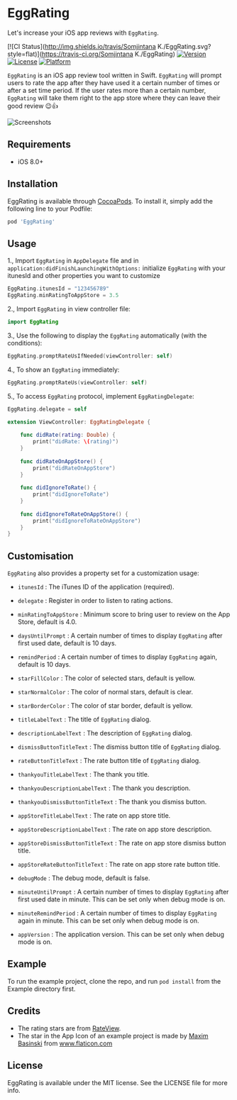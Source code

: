 # EggRating
Let's increase your iOS app reviews with `EggRating`.

[![CI Status](http://img.shields.io/travis/Somjintana K./EggRating.svg?style=flat)](https://travis-ci.org/Somjintana K./EggRating)
[![Version](https://img.shields.io/cocoapods/v/EggRating.svg?style=flat)](http://cocoapods.org/pods/EggRating)
[![License](https://img.shields.io/cocoapods/l/EggRating.svg?style=flat)](http://cocoapods.org/pods/EggRating)
[![Platform](https://img.shields.io/cocoapods/p/EggRating.svg?style=flat)](http://cocoapods.org/pods/EggRating)

`EggRating` is an iOS app review tool written in Swift. `EggRating` will prompt users to rate the app after they have used it a certain number of times or after a set time period. If the user rates more than a certain number, `EggRating` will take them right to the app store where they can leave their good review 😉👍 

![Screenshots](https://cloud.githubusercontent.com/assets/9149523/21676989/bf9cb586-d36a-11e6-81b7-e6f499f2d0d5.png)

## Requirements

- iOS 8.0+

## Installation

EggRating is available through [CocoaPods](http://cocoapods.org). To install
it, simply add the following line to your Podfile:

```ruby
pod 'EggRating'
```

## Usage

1., Import `EggRating` in `AppDelegate` file and in `application:didFinishLaunchingWithOptions:` initialize `EggRating` with your itunesId and other properties you want to customize

```swift
EggRating.itunesId = "123456789"
EggRating.minRatingToAppStore = 3.5
```

2., Import `EggRating` in view controller file:

```swift
import EggRating
```

3., Use the following to display the `EggRating` automatically (with the conditions):

```swift
EggRating.promptRateUsIfNeeded(viewController: self)
```

4., To show an `EggRating` immediately:

```swift
EggRating.promptRateUs(viewController: self)
```

5., To access `EggRating` protocol, implement `EggRatingDelegate`:

```swift
EggRating.delegate = self
```

```swift
extension ViewController: EggRatingDelegate {
    
    func didRate(rating: Double) {
        print("didRate: \(rating)")
    }
    
    func didRateOnAppStore() {
        print("didRateOnAppStore")
    }
    
    func didIgnoreToRate() {
        print("didIgnoreToRate")
    }
    
    func didIgnoreToRateOnAppStore() {
        print("didIgnoreToRateOnAppStore")
    }
}
```
## Customisation

`EggRating` also provides a property set for a customization usage:

- `itunesId` : The iTunes ID of the application (required).

- `delegate` : Register in order to listen to rating actions.

- `minRatingToAppStore` : Minimum score to bring user to review on the App Store, default is 4.0.

- `daysUntilPrompt` : A certain number of times to display `EggRating` after first used date, default is 10 days.

- `remindPeriod` : A certain number of times to display `EggRating` again, default is 10 days.

- `starFillColor` : The color of selected stars, default is yellow.

- `starNormalColor` : The color of normal stars, default is clear.

- `starBorderColor` : The color of star border, default is yellow.

- `titleLabelText` : The title of `EggRating` dialog.

- `descriptionLabelText` : The description of `EggRating` dialog.

- `dismissButtonTitleText` : The dismiss button title of `EggRating` dialog.

- `rateButtonTitleText` : The rate button title of `EggRating` dialog.

- `thankyouTitleLabelText` : The thank you title.

- `thankyouDescriptionLabelText` : The thank you description.

- `thankyouDismissButtonTitleText` : The thank you dismiss button.

- `appStoreTitleLabelText` : The rate on app store title.

- `appStoreDescriptionLabelText` : The rate on app store description.

- `appStoreDismissButtonTitleText` : The rate on app store dismiss button title.

- `appStoreRateButtonTitleText` : The rate on app store rate button title.

- `debugMode` : The debug mode, default is false.

- `minuteUntilPrompt` : A certain number of times to display `EggRating` after first used date in minute. This can be set only when debug mode is on.
    
- `minuteRemindPeriod` : A certain number of times to display `EggRating` again in minute. This can be set only when debug mode is on.

- `appVersion` : The application version. This can be set only when debug mode is on.

## Example

To run the example project, clone the repo, and run `pod install` from the Example directory first.

## Credits
- The rating stars are from [RateView](https://github.com/taruntyagi697/RateView).
- The star in the App Icon of an example project is made by [Maxim Basinski](http://www.flaticon.com/authors/maxim-basinski) from www.flaticon.com

## License

EggRating is available under the MIT license. See the LICENSE file for more info.
